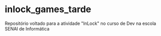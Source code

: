 # inlock_games_tarde
Repositório voltado para a atividade "InLock" no curso de Dev na escola SENAI de Informática
